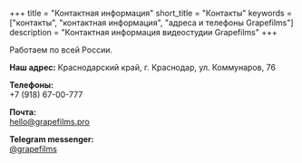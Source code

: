 +++
title = "Контактная информация"
short_title = "Контакты"
keywords = ["контакты", "контактная информация", "адреса и телефоны Grapefilms"]
description = "Контактная информация видеостудии Grapefilms"
+++

Работаем по всей России.

**Наш адрес:** Краснодарский край, г. Краснодар, ул. Коммунаров, 76

**Телефоны:**
<br/>+7 (918) 67-00-777

**Почта:**
<br/><a href="mailto:hello@grapefilms.pro?subj=videoproduction">hello@grapefilms.pro</a>

**Telegram messenger:**
<br/>[@grapefilms](http://telegram.me/iamgrape)

<!--
**Социальные сети**
<br/>[Facebook](https://www.facebook.com/grapefilms)
<br/>[Вконтакте](https://vk.com/grapefilmspro)
<br/>[Instagram](https://instagram.com/grapefilms/)
-->